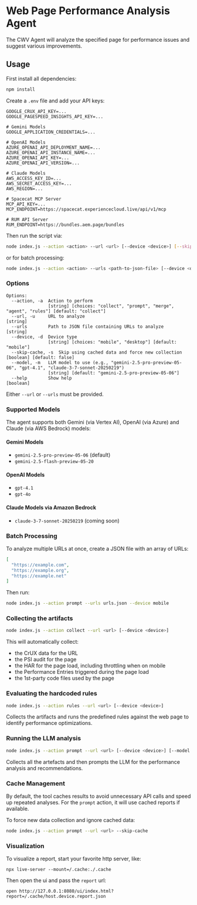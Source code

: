 # Web Page Performance Analysis Agent

The CWV Agent will analyze the specified page for performance issues and suggest various improvements.

## Usage

First install all dependencies:
```sh
npm install
```

Create a `.env` file and add your API keys:
```
GOOGLE_CRUX_API_KEY=...
GOOGLE_PAGESPEED_INSIGHTS_API_KEY=...

# Gemini Models
GOOGLE_APPLICATION_CREDENTIALS=...

# OpenAI Models
AZURE_OPENAI_API_DEPLOYMENT_NAME=...
AZURE_OPENAI_API_INSTANCE_NAME=...
AZURE_OPENAI_API_KEY=...
AZURE_OPENAI_API_VERSION=...

# Claude Models
AWS_ACCESS_KEY_ID=...
AWS_SECRET_ACCESS_KEY=...
AWS_REGION=...

# Spacecat MCP Server
MCP_API_KEY=...
MCP_ENDPOINT=https://spacecat.experiencecloud.live/api/v1/mcp

# RUM API Server
RUM_ENDPOINT=https://bundles.aem.page/bundles
```

Then run the script via:
```sh
node index.js --action <action> --url <url> [--device <device>] [--skip-cache] [--model <model>]
```

or for batch processing:
```sh
node index.js --action <action> --urls <path-to-json-file> [--device <device>] [--skip-cache] [--model <model>]
```

### Options

```
Options:
  --action, -a  Action to perform
                [string] [choices: "collect", "prompt", "merge", "agent", "rules"] [default: "collect"]
  --url, -u     URL to analyze                                            [string]
  --urls        Path to JSON file containing URLs to analyze              [string]
  --device, -d  Device type
                [string] [choices: "mobile", "desktop"] [default: "mobile"]
  --skip-cache, -s  Skip using cached data and force new collection       [boolean] [default: false]
  --model, -m   LLM model to use (e.g., "gemini-2.5-pro-preview-05-06", "gpt-4.1", "claude-3-7-sonnet-20250219")
                [string] [default: "gemini-2.5-pro-preview-05-06"]
  --help        Show help                                                 [boolean]
```

Either `--url` or `--urls` must be provided.

### Supported Models

The agent supports both Gemini (via Vertex AI), OpenAI (via Azure) and Claude (via AWS Bedrock) models:

#### Gemini Models
- `gemini-2.5-pro-preview-05-06` (default)
- `gemini-2.5-flash-preview-05-20`

#### OpenAI Models
- `gpt-4.1`
- `gpt-4o`

#### Claude Models via Amazon Bedrock
- `claude-3-7-sonnet-20250219` (coming soon)

### Batch Processing

To analyze multiple URLs at once, create a JSON file with an array of URLs:

```json
[
  "https://example.com",
  "https://example.org",
  "https://example.net"
]
```

Then run:
```sh
node index.js --action prompt --urls urls.json --device mobile
```

### Collecting the artifacts

```sh
node index.js --action collect --url <url> [--device <device>]
```

This will automatically collect:
- the CrUX data for the URL
- the PSI audit for the page
- the HAR for the page load, including throttling when on mobile
- the Performance Entries triggered during the page load
- the 1st-party code files used by the page

### Evaluating the hardcoded rules

```sh
node index.js --action rules --url <url> [--device <device>]
```

Collects the artifacts and runs the predefined rules against the web page to identify performance optimizations.

### Running the LLM analysis

```sh
node index.js --action prompt --url <url> [--device <device>] [--model <model>]
```

Collects all the artefacts and then prompts the LLM for the performance analysis
and recommendations.

### Cache Management

By default, the tool caches results to avoid unnecessary API calls and speed up repeated analyses.
For the `prompt` action, it will use cached reports if available.

To force new data collection and ignore cached data:
```sh
node index.js --action prompt --url <url> --skip-cache
```

### Visualization

To visualize a report, start your favorite http server, like:

```
npx live-server --mount=/.cache:./.cache
```

Then open the ui and pass the `report` url:

```
open http://127.0.0.1:8080/ui/index.html?report=/.cache/host.device.report.json
```